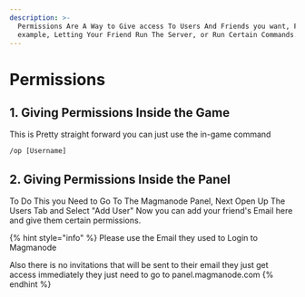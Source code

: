 ```yaml
---
description: >-
  Permissions Are A Way to Give access To Users And Friends you want, For
  example, Letting Your Friend Run The Server, or Run Certain Commands.
---
```


# Permissions



## 1. Giving Permissions Inside the Game

This is Pretty straight forward you can just use the in-game command

```html
/op [Username]
```

## 2. Giving Permissions Inside the Panel

To Do This you Need to Go To The Magmanode Panel, Next Open Up The Users Tab and Select "Add User" Now you can add your friend's Email here and give them certain permissions.

{% hint style="info" %}
Please use the Email they used to Login to Magmanode

Also there is no invitations that will be sent to their email they just get access immediately they just need to go to panel.magmanode.com
{% endhint %}
